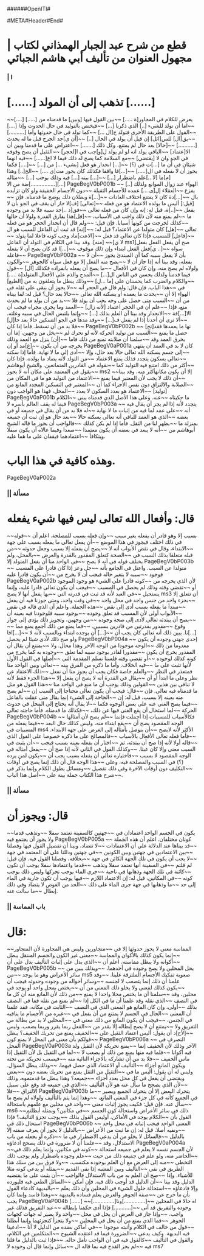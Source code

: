 ﻿######OpenITI#

#META#Header#End#

# | قطع من شرح عبد الجبار الهمذاني لكتاب مجهول العنوان من تأليف أبي هاشم الجبائي

### | I
#  [......] تذهب إلى أن المولد [......]
~~[....] يعرض للكلام في المجاور[ة .....]
~~بين القول فيها [وبين] ما قدمناه من [.....]
~~اما أن تولد للشيء [..] الذي ذكرنا [...]
~~فيختص بالتوليد في حال الحدوث وإذا [....]
~~القول على الطريقة الأخرى فتولد ح[ال ...]
~~كما تولد في حال حدوثها وأما [..........]
~~يق[ال] للس[ائل] إن قيل أن يولد في الحال [..]
~~[أن ي]جد الجرح قبل ما له يحدث [...........]
~~[حالا] بعد حال لم يمتنع، وكل ذلك [.......]
~~اعتراض على ما قدمنا وبين أن الا[عتماد]
~~الباقي يولد انه لو لم يولد ل[و]جب في ا[لحجر]
~~الثقيل أن يصح وقوفه في الجو وان لا [يقتضي]
~~مع السلامة كما يصح له ذلك فيما لا اع[......]
~~فيه انهما شيئان في أن ما [...]ت في (؟)
~~[...] انحدار هو فعل [بشيء ...] من [...]
~~[....] فكما يجوز أن لا ىفعله في ال[.....]
~~[...]قا واقفا فكذلك كان يجوز مت[ى ....]
~~الح[..] وهذا [م]ما [لا ..]علم باضطرار [...]
~~[...] بينه [...] فيه وذلك يوجب [...]
~~مثاله [................]ضة من الا[...]
PageBegV0bP001b
~~ [..] الهواء عند زوال الموانع ولذلك يفزع
~~العقلاء إل[ى ...] عمده للأجسام الثقيلة
~~دون الأجسام الخفيفة ولو كان تزايده بال
~~[...]دة كان لا يمتنع اختلاف العادات
~~[...]ة وبطلان ذلك يوضح ما قدمناه. فإن
~~[قيل:] أليس ما يولده الاعتماد هو من فعله
~~[تعالى] [ف]لا جاز أن يقف في الجو بأن لا يفعل
~~[..]ه، قيل له: إنه وإن كان من فعله تعالى
~~فق[د ..]جد سببه فلا بد من وجوده ما
~~لم يمنع منه لأن ذلك واجب في الأسباب،
~~[فل]هذا يفارق القدرة ولولا أن حالها
~~كذلك لخرجت من كونها أسبابا. فإن قيل:
~~ولم قال أن انحدار الحجر هو من فعله تعالى
~~[هل] كان متولدا عن الاعتماد؟ قيل له:
~~[إنه] قد ثبت أن الفاعل للسبب هو ال
~~[فاعل] للمسبب فإذا كان تعالى قد فعل
~~[الاعت]ماد وجب كونه فاعلا لما يتولد
~~[منه]. وقد بينا في الكلام في التولد أن الفاعل
~~[لا ي ms1]صح أن يفعل الفعل بفعل سواه
~~[.. ي]فعل الفعل ابتداء وإن ذلك موقوف
~~[...]ا قد كان يصح أن لا يفعله
~~فاعله
PageBegV0bP002a
~~ بأن لا يفعل سببه كما أن المبتدئ يجوز
~~أن لا يفعله، وقد بينا أنه إذا جاز أن لا
~~يصح منه الفعل إلا مع فعل سواه كالجوهر
~~والكون ولولاه لم يصح منه، وإن كان في الأفعال
~~ما يصح أن يفعله بانفراده فكذلك [ال]
~~قول فيما قدمنا ولذلك يحسن في الناس ال[...]
~~المدح والذم على الأفعال المتولد[ة .....]
~~والكلام والضرب كما يحسنان على [ما ...ل]
~~وذلك يبطل ما يتعلقون به من [الطبع] في
~~هذا الباب. فإن قال: ولم قال في الحجر أنه
~~لا يجوز أن يبقى على ثقله في الهواء إلا أن
~~يحدث ما يعمده أو يسكنه الله تعالى
~~حالا بعد حال؟ قيل له: لما بيناه من أن
~~السبب متى حصل على وجه يجب أن يولد فلا
~~بد من أن يولد ما لم يحدث منع، فإذا
~~علم أن في الحجر اعتماد [لأنه زال]
~~العمد وما يجري مجراه فيجب أن الا[...]فة
~~الانحدار وقد بينا أن العلم بذلك [...]
~~وإنما يلتبس الحال في سببه وعلته.
~~ألا ترى أن أحدنا إذا لم يفعل ف[...]
~~وقد مدها في الجو التسكين حالا بعد حا[ل]
~~فلا بد من أن تسقط. فأما إذا كان
PageBegV0bP002b
~~ [تح]تها ما يعمدها فقد حصل ما يمنع
~~السبب من توليد الحركة لأنه لو تحرك لم
~~يخل من وجهين، إما أن يخرق العمد وقد
~~سلمنا أن صلابته تمنع من ذلك فاما
~~[أن] ينزل مع العمد وذلك يخرجه من أن يكون
~~[ع]مد أو إن PageBegV0aP001a كان لا بد في العمد أن ينتهي
~~إلى جسم يسكنه الله تعالى حالا بعد حال، وإلا
~~أدى إلى ما لا نهاية. فأما إذا سكنه
~~تعالى بسكون يتجدد فذلك يمنع الاعتماد
~~من التولد لأنه يضاد ما يولده، فإذا كان
~~أكثر من ذلك امتنع فيه التوليد كما
~~نقوله في القادرين المتمانعين. والشيخ أبوهاشم
~~يقول في المعتمد على مكان أنه لا يجوز ms2
~~إلا أن يكون مكانهأكثر منه، وقد بينا
~~أن ذلك لا يجب لأن المعتبر فيما يمنع
~~الاعتماد من التوليد هو ما في المكان من
~~الصلابة والالتزاق دون نفس الأجزاء كما أن
~~المعتبر في التسكين المجدد المانع من [توليد]
~~الاعتماد هو بعدد السكون لا بعدد
~~المحل، فهذا هو الواجب دون PageBegV0aP001b ما حكيناه
~~عنه. وعلى هذا الأصل الذي قدمناه يبنى
~~الكلام فيما له يقف العالم بأسره لا
PageBegV0bP003a
~~ يتجدد لأنه إذا لم يجز أن يقال فيه أنه
~~على عمد لما فيه من إثبات ما لا نهاية
~~له فلا بد من أن يقال في جميعه أو في بعضه
~~الذي هو العمد للباقي أنه تعالى يسكنه حالا
~~بعد حال هو إن ثبت أن جميعه بمنزلة ما
~~يظهر لنا من الثقل. فأما إذا لم يكن كذلك
~~فالواجب أن يجوز ما قاله الشيخ أبوهاشم من
~~أنه لا يبعد في بعضه أن يكون معتمدا
~~صعدا وفيما عالاه أن يكون سفلا ويتكافأ
~~اعتمادهما فيقفان على ما هما عليه.
# وهذه كافية في هذا الباب.
PageBegV0aP002a
### || مسألة
# قال: وأفعال الله تعالى ليس فيها شيء يفعله
~~بسبب إلا وهو قادر أن يفعله بغير سبب
~~وإن فعله بسبب للمصلحة. اعلم أن
~~قوله في ذلك اختلف فيجوز في هذا الموضع
~~أن يفعل تعالى ما يفعله بسبب على جهة
~~الابتداء، وقال في نقض الأبواب أنه لا
~~يصح أن يفعله إلا بسبب وجعل حدوثه
~~من قبله متعلقا بذلك السبب في
~~الصحة كتعلق المقدور بالقدرة والعرض
~~بالمحل، ولم يختلف قوله في أنه لا يصح
~~في الواحد منا أن يفعل المتولد إلا
PageBegV0bP003b
~~ متولدا عن السبب. واعتل في الجامع بأنه
~~جل وعز إذا كان قادرا على المسبب فوجود
~~سببه لا يتغير حاله فيجب أن لا يخرج من
~~أن يكون قادرا عليه PageBegV0aP002b لأن الذي يخرجه من
~~كونه قادرا على الشيء هو وجود الموجود أو
~~تقضي وقته وذلك لم يحصل في المسبب
~~فيجب أن يكون تعالى قادرا عليه، وإنما يستحيل
~~في العبد لأنه قد ثبت في قدرته التي
~~بها يفعل أنها لا يصح ms3 أن تتعلق إلا
~~بجزء واحد من جنس واحد في محل واحد
~~في وقت واحد، ومتى جوزنا فيه أن يفعل
~~مبتدأ ما يفعله بسبب أدى إلى نقض
~~هذه الجملة. واعلم أن الذي قاله في نقض
~~الأبواب أولى لأن المسبب قد تعلق وجوده
~~بوجود سببه فلوجودنا فيه بعينه أن
~~يصح أن يبتدئه تعالى لأدى إلى صحة وجوده
~~من وجهين، وتجويز ذلك يؤدي إلى جواز وقوع
~~مقدور بقدرتين من قادرين بسببين.
~~فما يمنع من ذلك أجمع يمنع مما
~~[...]نا. يبين ذلك أنه تعالى كان يجب أن
~~[...] أن يوجده ابتداء وبالسبب لأنه لا
~~[...]افا ولو صح ذلك لأدى شيئا لم يحصل
PageBegV0bP004a
~~ إحدى جهتي وجوده أن يكون معدوما من ذلك
~~الوجه موجودا من الوجه الآخر وهذا محال. ولا
~~يمتنع أن يقال أن المقدور يخرج أن يكون
~~مقدورا لقادر بوجود سببه لما تعلق
~~وجوده به كما يخرج من كونه كذلك لوجوده
~~أو تقضي وقته فلسنا نسلم المقدمة التي
~~أصلها في القول الأول لأنها تثبت على ما
~~فيه الخلاف. وأما ما ذكره من الفرق بينه
~~تعالى وبين الواحد منا فمتعذر في النظر
~~والعلم خاصة فكان يجب أن يجوز منا أن نفعل
~~ذلك الاعتقاد عن نظر وعلى ما ابتدأ أو أن
~~يقال في القدرة أنه لا يصح أن يفعل إلا
~~هذا الجزء فقط لأنه لا تنافي بين هذين
~~القولين وذلك يوجب أن ما منع في الواحد منا
~~هذا القول هو مثل ما قدمناه فيه تعالى. فإن
~~قال: فيجب أن يكون تعالى محتاجا إلى السبب إن
~~لم يصح منه بعينه إلا بسبب، قيل له: إن
~~الحاجة إلى الشيء إنما يقال متى عقلت بالفاعل
~~فيما يصح الغنى عنه على بعض الوجوه فكما
~~لا يقال أنه يحتاج إلى المحل في حدوث الحركة
~~لما استحال أن يقع الغنى فيها عن ذلك،
~~فكذلك ما قدمناه. فأما حاجته تعالى
PageBegV0bP004b
~~ فكالأسباب للمسببات إذا أجملت فإنما
~~لم يصح لأن أمثالها الوجه المقصود يصح أن
~~يقع ابتداء منه، وليس كذلك حال البعد
~~فيما يفعله من المسببات في ms4 الأكثر لأنه لايصح
~~أن يتوصل بأمثاله إلى الغرض على جهة الابتداء.
~~فأما فعله تعالى الأفعال بالأسباب
~~فالمصالح على ما ذكره خصوصا على القول الذي
~~قاله أولا لأنه إذا صح أن يبتدئه، ثم
~~اختار أن يفعله بعينه بسبب فيجب
~~أن يثبت في السبب معنى وإلا كان عبثا.
~~وكذلك القول في الثاني لأنه إذا صح أن
~~يفعل أمثاله في الوجه المقصود لا بسبب
~~فاختياره تعالى أن يفعله بسبب يجب أن
~~يكون لمن يرده (؟) في السبب والمصلحة فيه، وعلى
~~هذا الوجه قال أن ذلك إنما يصح في أوقات
~~التكليف دون أوقات الآخرة وفي ذلك تفصيل
~~ومسائل يطول الكلام وإنما يذكر في
~~شرح هذا الكتاب جملة بينة على
~~أصل هذا الباب.
### || مسألة
# قال: ويجوز أن
~~يكون في الجسم الواحد اعتمادان في
~~جهتين كالسفينة تعتمد سفلا
~~وتذهب قدما ولا يجوز أن يجتمع فيه
PageBegV0bP005a
~~ كونان مختلفان. اعلم أن هذه الجملة
~~قد بيناها عند الدلالة على أن الاعتمادات
~~لا تتضاد، وبينا أن تفصيل القول فيها وفصلنا
~~بين الاعتمادين في جهتين وبين الكونين
~~في جهتين ودللنا على أن المعتمد في جهة
~~لا يجب أن يكون في تلك الجهة الكائن في جهة
~~بخلافه، وفصلنا القول فيه. فإن قيل: لم قلتم
~~في السفينة أنها تعتمد سفلا وتذهب
~~قدما واعتمادها سفلا يوجب أن تكون
~~كائنة في تلك الجهة وذهابها في ناحية
~~جري الماء يوجب تحركها وليس ذلك يوجب كونه
~~في المكانين، قيل له: إن الاعتماد اللازم
~~فيها يوجب أن تكون جارية في الماء إلى حد
~~ما وذهابها في جهة جرى الماء على ذلك
~~الحد من الغوص لا يتضاد وفي ذلك إبطال
~~ما سألت عنه.

### || باب المماسة
# قال:
~~المماسة معنى لا يجوز حدوثها إلا في
~~متجاورين وليس هي المجاورة لأن المتجاور
~~إنما يكون كذلك بالأكوان والمماسة
~~معنى غير الكون والجسم المنتقل يبطل
~~أكوانه ولا يبطل مماسته. اعلم أن
~~الذي يدل على إثبات التأليف يدل على أن
PageBegV0bP005b
~~ يحل المحلين ولا يصح وجوده في أحدهما،
~~وبذلك يبين من سائر الأعراض وهو ما يوجد
~~من ms5 صعوبة تفكيك الأجسام الملتزقة علينا.
~~وقد علمنا أن ذلك إنما يتصعب لا لجنسه
~~وسائر أحواله من وجوده وحدوثه فيجب أن
~~يكون كذلك لمعنى ولا يخلو ذلك المعنى من أن
~~يختص بمحل واحد أو يوجد في محلين، وقد
~~سلمنا أن ما يختص محلا واحدا لا يمنع
~~من ذلك لأن المانع منه أن كل ما في النصف
~~الذي نقله وقد علمنا أن ما في الكل إذا
~~لم يمنع من نقله فما في النصف بذلك
~~أولى، وإن كان المانع هو المعنى الذي في النصف
~~الثابت في مكانه، فقد علمنا أن المعنى
~~الحال في الجسم لا يمتنع من أن يفعل في
~~غيره من الأجسام ما ينافيه في الجنس،
~~فيجب أن يكون المانع من ذلك معنى في
~~المحلين لا بد من بطالة من التفريق ولا
~~يمتنع أن لا يصح إبطاله إلا بقدر من
~~الفعل ربما يقرر وربما يصعب. وليس
~~[لأح]د أن يقول: أليس اعتماد الثقيل على
~~الخفيف يمنع من تحريك الخفيف؟ يبطل
~~قولكم بأن معنى في المحل لا يمنع كون
PageBegV0bP006a
~~ التصرف في المحل PageBegV0aP003a الآخر وذلك لأن الخفيف إنما
~~يمنع تحريكه لأن الثقيل ولد فيه أكوانا
~~فلما فيه منها يمنع من ذلك أو يصعب لا
~~لما في الثقيل بل لأن الثقيل إذا ماس الخفيف
~~فلا بد من أن تشاركه بالاجزاء النائية منه
~~فيصعب تحريكه من تحته ويكون المانع أجزاء
~~التأليف أو الاعتماد الذي حصل فيهما،
~~وذلك يبطل السؤال. وليس له أن يقول: أليس ما في
~~الثقيل من الثقل يمنع من تحريك بعضه دون
~~بعض ويقتضي أن يفعل في كل محل بعدد أجزاء
~~جميعه؟ وهذا يبطل ما قدمتموه، وذلك
~~لأن الذي يصحح ما سأل عنه هو لأن التأليف
~~الذي في جميعه قد وقع على سبيل الالتزاق
~~فلا PageBegV0aP003b يتحرك البعض إلا أن يتحرك الجميع ويصير
~~ما في الجميع كأنه في كل جزء في المعنى المانع،
~~وهذا إنما يتم بالتأليف ولولاه لم يصح ما
~~سأل عنه. فإن قيل: فكيف يجوز إثبات معنى
~~واحد في محلين مع علمهم باستحالة ms6
~~ذلك في سائر الأعراض واستحالة كون الجسم
~~في مكانين؟ وبمثله أبطلتم القول بأن
~~الكلام يوجد في الأماكن، أوليس القول بذلك
~~يوجب تجزؤ التأليف؟ فإذا استحال ذلك في
PageBegV0bP006b
~~ المعنى الواحد فيجب إثباته في محل واحد
~~ونفيه أصلا. قيل له: إن ما ثبت من الأعراض
~~بالدليل لا يجوز أن يعرف صفته إلا بالدليل
~~فالسائل لا يخلو من أن يدعي الاضطرار في ما
~~ذكره أو يجعله من باب الاستدلال، وقد
~~علمنا أن لا ضرورة في ذلك يصحح ادعاؤه PageBegV0aP004a
~~لأن الجسم نفسه لا يعلم في جميعه استحالة
~~كونه في مكانين، وإنما يعلم ذلك في
~~الحاضر منه، ولو علم في جميعه ذلك من حيث
~~علم وجوده باضطرار ولم يوجب ذلك التخطي
~~منه إلى العرض مع أن العلم بوجوده مكتسب،
~~ولا فرق بين من سلك هذا الطريق في نفي
~~التأليف وبين المشبه إذا نفى القديم
~~بمثله أو يدعي كونه مثلا للأشياء. وإذا
~~صح أن العلم به من باب الاستدلال فالواجب
~~أن يثبت على ما يقتضيه الدليل وقد بينا
~~أن الدليل قد أوجب ذلك فيه. فإن أمكن
~~السائل الطعن فيه فليورده وإلا فادعاؤه
~~استحالة حلول الشيء في المحلين وأن ذلك يعلم
~~بالبديهة كادعاء القول بأن ما خرج عن
~~صفة الجوهر والعرض يعلم فساده بالبديهة
~~وهذا فاسد وإنما كان يجب PageBegV0aP004b [......]
~~[..............]اه حالا في المحلين
~~[..............]ونا وجوده والتفريق قد أتى
~~[...........] فإذا أدى حكمنا بإبطاله
~~عند التفريق فذلك غير واجب.
~~وإذا جاز في العرض أن يحل في محل
~~واحد ولا يصير له جهات كجهات الجوهر
~~فما الذي يمنع من أن يحل في المحلين
~~ولا يتجزأ كتجزئهما وإنما أبطلنا
~~قول من خالف في الكلام وأثبته موجودا
~~في أماكن بضده من الدليل لا أنا
~~ادعينا فيه البديهة. وكيف يدعى
~~الضرورة فيما قد اعتقده الشيوخ
~~المتكلمين في الكلام، والقول في التأليف
~~كالقول فيه في أن الواجب تأمل حاله.
~~فإذا ثبت بالدليل ما قلنا فيه
~~لم يجز القدح فيه بما قاله ال
~~سائل وإنما قال أن وجوده لا ms7